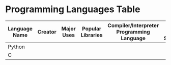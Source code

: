 # Programming Languages Table

| Language Name | Creator | Major Uses | Popular Libraries | Compiler/Interpreter Programming Language | Jobs and Salaries | 
| ------------- | ------- | ---------- | ----------------- | ----------------------------------------- | ----------------- |
| Python |
| C | | | | | |
